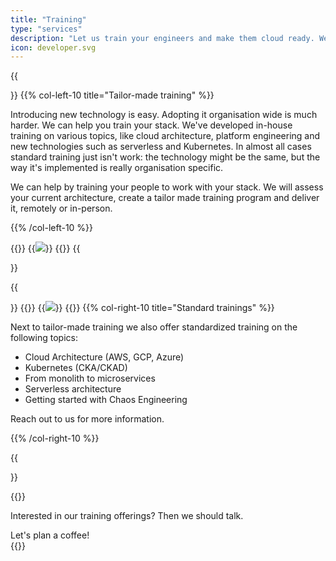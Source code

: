 ```yaml
---
title: "Training"
type: "services"
description: "Let us train your engineers and make them cloud ready. We have experience in creating and giving training."
icon: developer.svg
---
```

{{<section>}}
{{% col-left-10 title="Tailor-made training" %}}

Introducing new technology is easy. Adopting it organisation wide is much harder. We can help you train your stack. We've developed in-house training on various topics, like cloud architecture, platform engineering and new technologies such as serverless and Kubernetes. In almost all cases standard training just isn't work: the technology might be the same, but the way it's implemented is really organisation specific.

We can help by training your people to work with your stack. We will assess your current architecture, create a tailor made training program and deliver it, remotely or in-person.

{{% /col-left-10 %}}

{{<col-right-2>}}
{{<img class="img-fluid" src="/img/icons/training.svg">}}
{{</col-right-2>}}
{{</section>}}

{{<section>}}
{{<col-left-2>}}
{{<img class="img-fluid" src="/img/icons/costsavings.svg">}}
{{</col-left-2>}}
{{% col-right-10 title="Standard trainings" %}}

Next to tailor-made training we also offer standardized training on the following topics:

- Cloud Architecture (AWS, GCP, Azure)
- Kubernetes (CKA/CKAD)
- From monolith to microservices
- Serverless architecture
- Getting started with Chaos Engineering

Reach out to us for more information.

{{% /col-right-10 %}}


{{</section>}}

{{<raw>}}
<section class="bg-white">
  <div class="container text-center text-lg-left">
    <div class="row mt-5">
      <div class="col-lg-12 text-center">
        <p class="h4 divider-subtitle mt-2">Interested in our training offerings? Then we should talk.</p>
      </div>
      <div class="mx-auto">
        <a class="btn btn-warning mt-lg-2" id="book" onclick="showZoomSidebar()">Let's plan a coffee!</a>
        </a>
      </div>
    </div>
  </div>
  </div>
</section>
{{</raw>}}